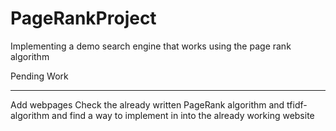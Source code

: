 # PageRankProject
Implementing a demo search engine that works using the page rank algorithm


Pending Work
______________________________
Add webpages
Check the already written PageRank algorithm and tfidf-algorithm and find a way to implement in into the already working website

